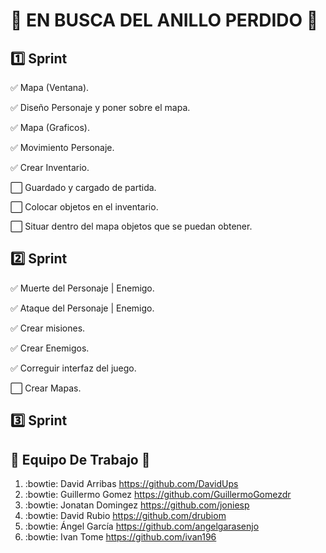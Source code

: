 #  :ring: EN BUSCA DEL ANILLO PERDIDO :ring:
## :one: Sprint
:white_check_mark: Mapa (Ventana).

 :white_check_mark: Diseño Personaje y poner sobre el mapa.

 :white_check_mark: Mapa (Graficos).

 :white_check_mark: Movimiento Personaje.

 :white_check_mark: Crear Inventario.

:white_large_square: Guardado y cargado de partida.

:white_large_square: Colocar objetos en el inventario.

:white_large_square: Situar dentro del mapa objetos que se puedan obtener.
    
## :two: Sprint
:white_check_mark: Muerte del Personaje | Enemigo.

:white_check_mark: Ataque del Personaje | Enemigo.

:white_check_mark: Crear misiones.

:white_check_mark: Crear Enemigos.

:white_check_mark: Correguir interfaz del juego.

:white_large_square: Crear Mapas.

## :three: Sprint

##  :couple: Equipo De Trabajo  :couple:
 1. :bowtie: David Arribas https://github.com/DavidUps
 2. :bowtie: Guillermo Gomez https://github.com/GuillermoGomezdr
 3. :bowtie: Jonatan Domingez https://github.com/joniesp
 4. :bowtie: David Rubio https://github.com/drubiom
 5. :bowtie: Ángel García https://github.com/angelgarasenjo
 6. :bowtie: Ivan Tome https://github.com/ivan196
